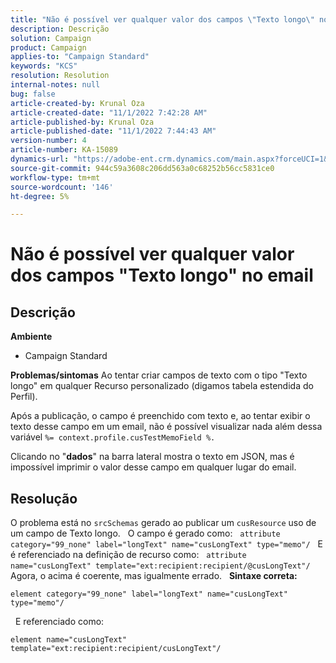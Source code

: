 ```yaml
---
title: "Não é possível ver qualquer valor dos campos \"Texto longo\" no email"
description: Descrição
solution: Campaign
product: Campaign
applies-to: "Campaign Standard"
keywords: "KCS"
resolution: Resolution
internal-notes: null
bug: false
article-created-by: Krunal Oza
article-created-date: "11/1/2022 7:42:28 AM"
article-published-by: Krunal Oza
article-published-date: "11/1/2022 7:44:43 AM"
version-number: 4
article-number: KA-15089
dynamics-url: "https://adobe-ent.crm.dynamics.com/main.aspx?forceUCI=1&pagetype=entityrecord&etn=knowledgearticle&id=3e325aba-b859-ed11-9561-6045bd0067ea"
source-git-commit: 944c59a3608c206dd563a0c68252b56cc5831ce0
workflow-type: tm+mt
source-wordcount: '146'
ht-degree: 5%

---
```


# Não é possível ver qualquer valor dos campos &quot;Texto longo&quot; no email

## Descrição

<b>Ambiente</b>
- Campaign Standard



<b>Problemas/sintomas</b>
Ao tentar criar campos de texto com o tipo &quot;Texto longo&quot; em qualquer Recurso personalizado (digamos tabela estendida do Perfil).

Após a publicação, o campo é preenchido com texto e, ao tentar exibir o texto desse campo em um email, não é possível visualizar nada além dessa variável `%= context.profile.cusTestMemoField %.`

Clicando no &quot;<b>dados</b>&quot; na barra lateral mostra o texto em JSON, mas é impossível imprimir o valor desse campo em qualquer lugar do email.


## Resolução


O problema está no `srcSchemas` gerado ao publicar um `cusResource` uso de um campo de Texto longo.
 
O campo é gerado como:
 
`attribute category="99_none" label="longText" name="cusLongText" type="memo"/`
 
E é referenciado na definição de recurso como:
 
`attribute name="cusLongText" template="ext:recipient:recipient/@cusLongText"/`
 
Agora, o acima é coerente, mas igualmente errado.
 
<b>Sintaxe correta:</b>


```
element category="99_none" label="longText" name="cusLongText" type="memo"/
```


 
E referenciado como:


```
element name="cusLongText" template="ext:recipient:recipient/cusLongText"/
```

